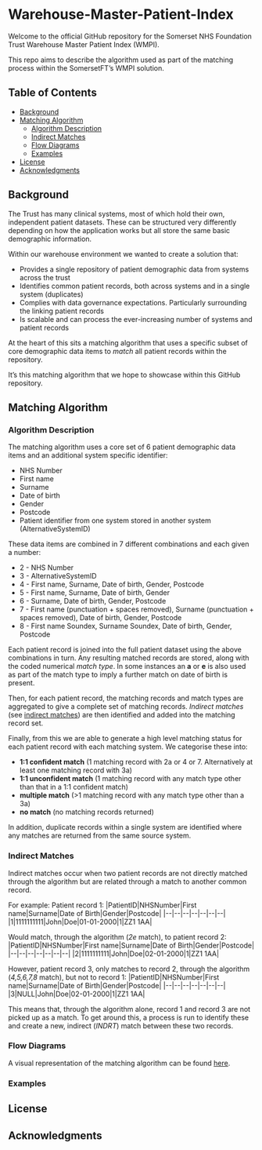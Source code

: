

# Warehouse-Master-Patient-Index

Welcome to the official GitHub repository for the Somerset NHS Foundation Trust Warehouse Master Patient Index (WMPI).

This repo aims to describe the algorithm used as part of the matching process within the SomersetFT’s WMPI solution.

## Table of Contents
* [Background](#background)
* [Matching Algorithm](#matching-algorithm)
	* [Algorithm Description](#algorithm-description)
	* [Indirect Matches](#indirect-matches)
	* [Flow Diagrams](#flow-diagrams)
	*  [Examples](#examples)
*  [License](#license)
*  [Acknowledgments](#acknowledgments)
 
## Background
The Trust has many clinical systems, most of which hold their own, independent patient datasets. These can be structured very differently depending on how the application works but all store the same basic demographic information. 

Within our warehouse environment we wanted to create a solution that:

- Provides a single repository of patient demographic data from systems across the trust
- Identifies common patient records, both across systems and in a single system (duplicates)
- Complies with data governance expectations. Particularly surrounding the linking patient records
- Is scalable and can process the ever-increasing number of systems and patient records

At the heart of this sits a matching algorithm that uses a specific subset of core demographic data items to _match_ all patient records within the repository.

It’s this matching algorithm that we hope to showcase within this GitHub repository.

## Matching Algorithm
### Algorithm Description
The matching algorithm uses a core set of 6 patient demographic data items and an additional system specific identifier:

- NHS Number
- First name
- Surname
- Date of birth
- Gender
- Postcode
- Patient identifier from one system stored in another system (AlternativeSystemID)

These data items are combined in 7 different combinations and each given a number:
- 2 - NHS Number
- 3 - AlternativeSystemID
- 4 - First name, Surname, Date of birth, Gender, Postcode
- 5 - First name, Surname, Date of birth, Gender
- 6 - Surname, Date of birth, Gender, Postcode
- 7 - First name (punctuation + spaces removed), Surname (punctuation + spaces removed), Date of birth, Gender, Postcode
- 8 -  First name Soundex, Surname Soundex, Date of birth, Gender, Postcode

Each patient record is joined into the full patient dataset using the above combinations in turn. Any resulting matched records are stored, along with the coded numerical _match type_. In some instances an **a** or **e** is also used as part of the match type to imply a further match on date of birth is present.

Then, for each patient record, the matching records and match types are aggregated to give a complete set of matching records. _Indirect matches_ (see [indirect matches](#indirect-matches)) are then identified and added into the matching record set. 

Finally, from this we are able to generate a high level matching status for each patient record with each matching system. We categorise these into:

- **1:1 confident match** (1 matching record with 2a or 4 or 7. Alternatively at least one matching record with 3a)
- **1:1 unconfident match** (1 matching record with any match type other than that in a 1:1  confident match)
- **multiple match** (>1 matching record with any match type other than a 3a)
- **no match** (no matching records returned)

In addition, duplicate records within a single system are identified where any matches are returned from the same source system.

### Indirect Matches
Indirect matches occur when two patient records are not directly matched through the algorithm but are related through a match to another common record.

For example:
Patient record 1:
|PatientID|NHSNumber|First name|Surname|Date of Birth|Gender|Postcode|
|--|--|--|--|--|--|--|
|1|1111111111|John|Doe|01-01-2000|1|ZZ1 1AA|

Would match, through the algorithm (_2e_ match), to patient record 2:
|PatientID|NHSNumber|First name|Surname|Date of Birth|Gender|Postcode|
|--|--|--|--|--|--|--|
|2|1111111111|John|Doe|02-01-2000|1|ZZ1 1AA|

However, patient record 3, only matches to record 2, through the algorithm (_4,5,6,7,8_ match), but not to record 1:
|PatientID|NHSNumber|First name|Surname|Date of Birth|Gender|Postcode|
|--|--|--|--|--|--|--|
|3|NULL|John|Doe|02-01-2000|1|ZZ1 1AA|

This means that, through the algorithm alone, record 1 and record 3 are not picked up as a match. To get around this, a process is run to identify these and create a new, indirect (_INDRT_) match between these two records.

### Flow Diagrams
A visual representation of the matching algorithm can be found [here](/WMPIAlgorithm_v308.pdf).

### Examples

## License

## Acknowledgments
